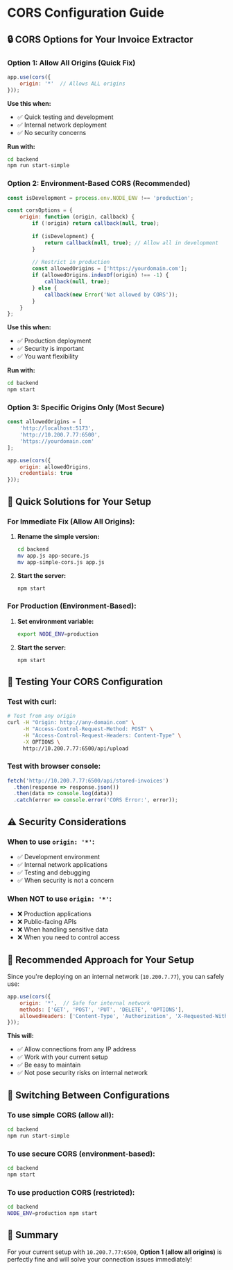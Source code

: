 # CORS Configuration Guide

## 🔒 **CORS Options for Your Invoice Extractor**

### **Option 1: Allow All Origins (Quick Fix)**
```javascript
app.use(cors({ 
    origin: '*'  // Allows ALL origins
}));
```

**Use this when:**
- ✅ Quick testing and development
- ✅ Internal network deployment
- ✅ No security concerns

**Run with:**
```bash
cd backend
npm run start-simple
```

### **Option 2: Environment-Based CORS (Recommended)**
```javascript
const isDevelopment = process.env.NODE_ENV !== 'production';

const corsOptions = {
    origin: function (origin, callback) {
        if (!origin) return callback(null, true);
        
        if (isDevelopment) {
            return callback(null, true); // Allow all in development
        }
        
        // Restrict in production
        const allowedOrigins = ['https://yourdomain.com'];
        if (allowedOrigins.indexOf(origin) !== -1) {
            callback(null, true);
        } else {
            callback(new Error('Not allowed by CORS'));
        }
    }
};
```

**Use this when:**
- ✅ Production deployment
- ✅ Security is important
- ✅ You want flexibility

**Run with:**
```bash
cd backend
npm start
```

### **Option 3: Specific Origins Only (Most Secure)**
```javascript
const allowedOrigins = [
    'http://localhost:5173',
    'http://10.200.7.77:6500',
    'https://yourdomain.com'
];

app.use(cors({ 
    origin: allowedOrigins,
    credentials: true
}));
```

## 🚀 **Quick Solutions for Your Setup**

### **For Immediate Fix (Allow All Origins):**
1. **Rename the simple version:**
   ```bash
   cd backend
   mv app.js app-secure.js
   mv app-simple-cors.js app.js
   ```

2. **Start the server:**
   ```bash
   npm start
   ```

### **For Production (Environment-Based):**
1. **Set environment variable:**
   ```bash
   export NODE_ENV=production
   ```

2. **Start the server:**
   ```bash
   npm start
   ```

## 🔧 **Testing Your CORS Configuration**

### **Test with curl:**
```bash
# Test from any origin
curl -H "Origin: http://any-domain.com" \
     -H "Access-Control-Request-Method: POST" \
     -H "Access-Control-Request-Headers: Content-Type" \
     -X OPTIONS \
     http://10.200.7.77:6500/api/upload
```

### **Test with browser console:**
```javascript
fetch('http://10.200.7.77:6500/api/stored-invoices')
  .then(response => response.json())
  .then(data => console.log(data))
  .catch(error => console.error('CORS Error:', error));
```

## ⚠️ **Security Considerations**

### **When to use `origin: '*'`:**
- ✅ Development environment
- ✅ Internal network applications
- ✅ Testing and debugging
- ✅ When security is not a concern

### **When NOT to use `origin: '*'`:**
- ❌ Production applications
- ❌ Public-facing APIs
- ❌ When handling sensitive data
- ❌ When you need to control access

## 🎯 **Recommended Approach for Your Setup**

Since you're deploying on an internal network (`10.200.7.77`), you can safely use:

```javascript
app.use(cors({ 
    origin: '*',  // Safe for internal network
    methods: ['GET', 'POST', 'PUT', 'DELETE', 'OPTIONS'],
    allowedHeaders: ['Content-Type', 'Authorization', 'X-Requested-With']
}));
```

**This will:**
- ✅ Allow connections from any IP address
- ✅ Work with your current setup
- ✅ Be easy to maintain
- ✅ Not pose security risks on internal network

## 🔄 **Switching Between Configurations**

### **To use simple CORS (allow all):**
```bash
cd backend
npm run start-simple
```

### **To use secure CORS (environment-based):**
```bash
cd backend
npm start
```

### **To use production CORS (restricted):**
```bash
cd backend
NODE_ENV=production npm start
```

## 📝 **Summary**

For your current setup with `10.200.7.77:6500`, **Option 1 (allow all origins)** is perfectly fine and will solve your connection issues immediately!